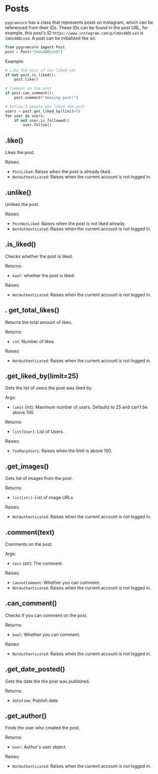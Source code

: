 # Posts

`pygramcore` has a class that represents posts on Instagram, which can be referenced from their IDs. These IDs can be found in the post URL, for example, this post's ID `https://www.instagram.com/p/CmUv48DLvxd` is `CmUv48DLvxd`. A post can be initialized like so:

```python
from pygramcore import Post
post = Post("CmUv48DLvxd")
```

Example:

```python
# Like the post if not liked yet
if not post.is_liked():
	post.like()

# Comment on the post
if post.can_comment():
	post.comment("Amazing post!")

# Follow 5 people who liked the post
users = post.get_liked_by(limit=5)
for user in users:
	if not user.is_followed()
		user.follow()
```

## .like()

Likes the post.

Raises:

- `PostLiked`: Raises when the post is already liked.
- `NotAuthenticated`: Raises when the current account is not logged in.

## .unlike()

Unlikes the post.

Raises:

- `PostNotLiked`: Raises when the post is not liked already.
- `NotAuthenticated`: Raises when the current account is not logged in.

## .is_liked()

Checks whether the post is liked.

Returns:

- `bool`: whether the post is liked.

Raises:

- `NotAuthenticated`: Raises when the current account is not logged in.

## . get_total_likes()

Returns the total amount of likes.

Returns:

- `int`: Number of likes

Raises:

- `NotAuthenticated`: Raises when the current account is not logged in.

## .get_liked_by(limit=25)

Gets the list of users the post was liked by.

Args:

- `limit` (int): Maximum number of users. Defaults to 25 and can't be above 100.

Returns:

- `list[User]`: List of Users.

Raises:

- `TooManyUsers`: Raises when the limit is above 100.

## .get_images()

Gets list of images from the post.

Returns:

- `list[str]`: List of image URLs

Raises:

- `NotAuthenticated`: Raises when the current account is not logged in.

## .comment(text)

Comments on the post.

Args:

- `text` (str): The comment.

Raises:

- `CannotComment`: Whether you can comment.
- `NotAuthenticated`: Raises when the current account is not logged in.

## .can_comment()

Checks if you can comment on the post.

Returns:

- `bool`: Whether you can comment.

Raises:

- `NotAuthenticated`: Raises when the current account is not logged in.

## .get_date_posted()

Gets the date the the post was published.

Returns:

- `datetime`: Publish date.

## .get_author()

Finds the user who created the post.

Returns:

- `User`: Author's user object.

Raises:

- `NotAuthenticated`: Raises when the current account is not logged in.
